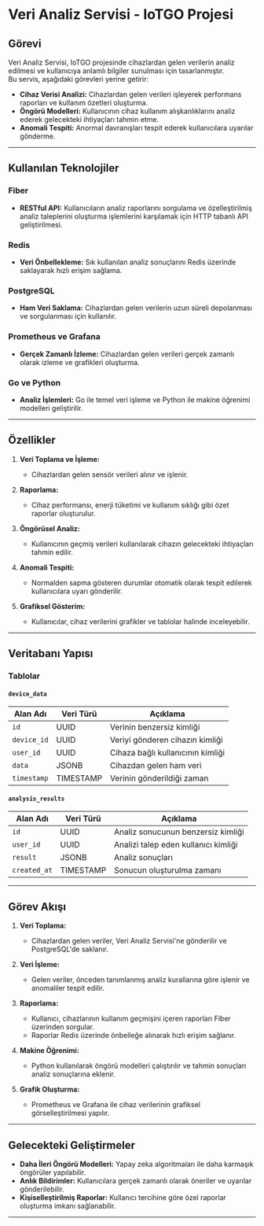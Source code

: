 # Veri Analiz Servisi - IoTGO Projesi

## Görevi
Veri Analiz Servisi, IoTGO projesinde cihazlardan gelen verilerin analiz edilmesi ve kullanıcıya anlamlı bilgiler sunulması için tasarlanmıştır.  
Bu servis, aşağıdaki görevleri yerine getirir:
- **Cihaz Verisi Analizi:** Cihazlardan gelen verileri işleyerek performans raporları ve kullanım özetleri oluşturma.
- **Öngörü Modelleri:** Kullanıcının cihaz kullanım alışkanlıklarını analiz ederek gelecekteki ihtiyaçları tahmin etme.
- **Anomali Tespiti:** Anormal davranışları tespit ederek kullanıcılara uyarılar gönderme.

---

## Kullanılan Teknolojiler

### Fiber
- **RESTful API:** Kullanıcıların analiz raporlarını sorgulama ve özelleştirilmiş analiz taleplerini oluşturma işlemlerini karşılamak için HTTP tabanlı API geliştirilmesi.

### Redis
- **Veri Önbellekleme:** Sık kullanılan analiz sonuçlarını Redis üzerinde saklayarak hızlı erişim sağlama.

### PostgreSQL
- **Ham Veri Saklama:** Cihazlardan gelen verilerin uzun süreli depolanması ve sorgulanması için kullanılır.

### Prometheus ve Grafana
- **Gerçek Zamanlı İzleme:** Cihazlardan gelen verileri gerçek zamanlı olarak izleme ve grafikleri oluşturma.

### Go ve Python
- **Analiz İşlemleri:** Go ile temel veri işleme ve Python ile makine öğrenimi modelleri geliştirilir.

---

## Özellikler

1. **Veri Toplama ve İşleme:**
    - Cihazlardan gelen sensör verileri alınır ve işlenir.

2. **Raporlama:**
    - Cihaz performansı, enerji tüketimi ve kullanım sıklığı gibi özet raporlar oluşturulur.

3. **Öngörüsel Analiz:**
    - Kullanıcının geçmiş verileri kullanılarak cihazın gelecekteki ihtiyaçları tahmin edilir.

4. **Anomali Tespiti:**
    - Normalden sapma gösteren durumlar otomatik olarak tespit edilerek kullanıcılara uyarı gönderilir.

5. **Grafiksel Gösterim:**
    - Kullanıcılar, cihaz verilerini grafikler ve tablolar halinde inceleyebilir.

---

## Veritabanı Yapısı

### Tablolar

#### `device_data`
| Alan Adı         | Veri Türü   | Açıklama                          |  
|-------------------|-------------|-----------------------------------|  
| `id`             | UUID        | Verinin benzersiz kimliği         |  
| `device_id`      | UUID        | Veriyi gönderen cihazın kimliği    |  
| `user_id`        | UUID        | Cihaza bağlı kullanıcının kimliği |  
| `data`           | JSONB       | Cihazdan gelen ham veri           |  
| `timestamp`      | TIMESTAMP   | Verinin gönderildiği zaman        |  

#### `analysis_results`
| Alan Adı         | Veri Türü   | Açıklama                          |  
|-------------------|-------------|-----------------------------------|  
| `id`             | UUID        | Analiz sonucunun benzersiz kimliği |  
| `user_id`        | UUID        | Analizi talep eden kullanıcı kimliği |  
| `result`         | JSONB       | Analiz sonuçları                  |  
| `created_at`     | TIMESTAMP   | Sonucun oluşturulma zamanı        |  

---

## Görev Akışı

1. **Veri Toplama:**
    - Cihazlardan gelen veriler, Veri Analiz Servisi'ne gönderilir ve PostgreSQL'de saklanır.

2. **Veri İşleme:**
    - Gelen veriler, önceden tanımlanmış analiz kurallarına göre işlenir ve anomaliler tespit edilir.

3. **Raporlama:**
    - Kullanıcı, cihazlarının kullanım geçmişini içeren raporları Fiber üzerinden sorgular.
    - Raporlar Redis üzerinde önbelleğe alınarak hızlı erişim sağlanır.

4. **Makine Öğrenimi:**
    - Python kullanılarak öngörü modelleri çalıştırılır ve tahmin sonuçları analiz sonuçlarına eklenir.

5. **Grafik Oluşturma:**
    - Prometheus ve Grafana ile cihaz verilerinin grafiksel görselleştirilmesi yapılır.

---

## Gelecekteki Geliştirmeler

- **Daha İleri Öngörü Modelleri:** Yapay zeka algoritmaları ile daha karmaşık öngörüler yapılabilir.
- **Anlık Bildirimler:** Kullanıcılara gerçek zamanlı olarak öneriler ve uyarılar gönderilebilir.
- **Kişiselleştirilmiş Raporlar:** Kullanıcı tercihine göre özel raporlar oluşturma imkanı sağlanabilir.

---
